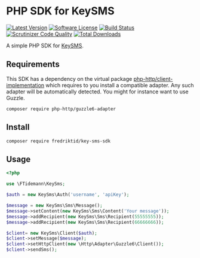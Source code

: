 # PHP SDK for KeySMS
[![Latest Version](https://img.shields.io/github/release/fredriktid/key-sms-sdk.svg)](https://github.com/fredriktid/key-sms-sdk/releases)
[![Software License](https://img.shields.io/badge/license-MIT-brightgreen.svg)](LICENSE)
[![Build Status](https://scrutinizer-ci.com/g/fredriktid/key-sms-sdk/badges/build.png?b=master)](https://scrutinizer-ci.com/g/fredriktid/key-sms-sdk/build-status/master)
[![Scrutinizer Code Quality](https://scrutinizer-ci.com/g/fredriktid/key-sms-sdk/badges/quality-score.png?b=master)](https://scrutinizer-ci.com/g/fredriktid/key-sms-sdk/?branch=master)
[![Total Downloads](https://img.shields.io/packagist/dt/fredriktid/key-sms-sdk.svg)](https://packagist.org/packages/fredriktid/key-sms-sdk)

A simple PHP SDK for [KeySMS](http://keysms.no/).

## Requirements

This SDK has a dependency on the virtual package [php-http/client-implementation](https://packagist.org/providers/php-http/client-implementation) which requires to you install a compatible adapter. Any such adapter will be automatically detected. You might for instance want to use Guzzle.

```
composer require php-http/guzzle6-adapter
```

## Install

```
composer require fredriktid/key-sms-sdk
```

## Usage

```php
<?php

use \FTidemann\KeySms;

$auth = new KeySms\Auth('username', 'apiKey');

$message = new KeySms\Sms\Message();
$message->setContent(new KeySms\Sms\Content('Your message'));
$message->addRecipient(new KeySms\Sms\Recipient(55555555));
$message->addRecipient(new KeySms\Sms\Recipient(66666666));

$client= new KeySms\Client($auth);
$client->setMessage($message);
$client->setHttpClient(new \Http\Adapter\Guzzle6\Client());
$client->sendSms();

```
